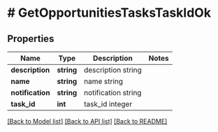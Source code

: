 # # GetOpportunitiesTasksTaskIdOk

## Properties

Name | Type | Description | Notes
------------ | ------------- | ------------- | -------------
**description** | **string** | description string | 
**name** | **string** | name string | 
**notification** | **string** | notification string | 
**task_id** | **int** | task_id integer | 

[[Back to Model list]](../../README.md#documentation-for-models) [[Back to API list]](../../README.md#documentation-for-api-endpoints) [[Back to README]](../../README.md)



